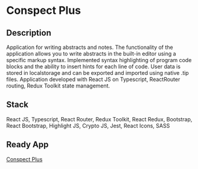 # Conspect Plus

## Description

Application for writing abstracts and notes. The functionality of the application allows you to write abstracts in the built-in editor using a specific markup syntax. Implemented syntax highlighting of program code blocks and the ability to insert hints for each line of code. User data is stored in localstorage and can be exported and imported using native .tip files. Application developed with React JS on Typescript, ReactRouter routing, Redux Toolkit state management.

## Stack

React JS, Typescript, React Router, Redux Toolkit, React Redux, Bootstrap, React Bootstrap, Highlight JS, Crypto JS, Jest, React Icons, SASS

## Ready App

[Conspect Plus](https://smtexx.github.io/conspect-plus)
